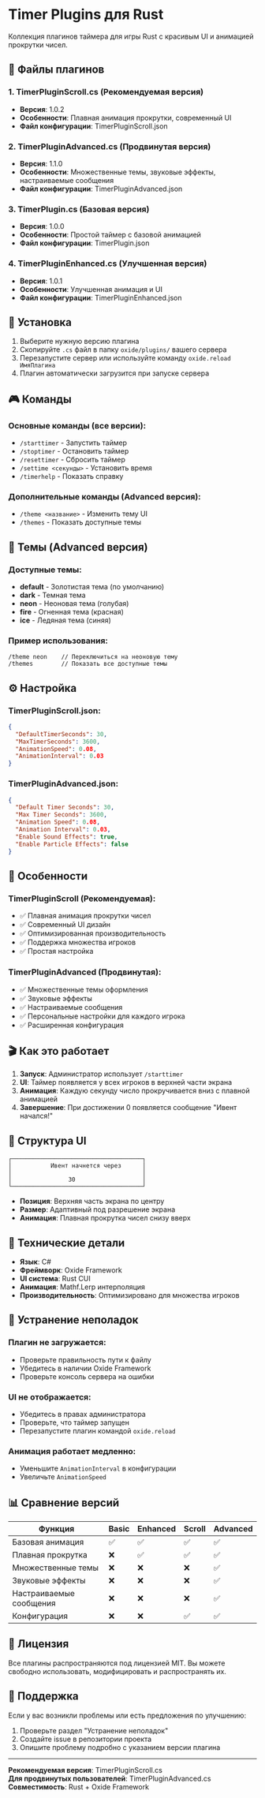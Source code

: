 # Timer Plugins для Rust

Коллекция плагинов таймера для игры Rust с красивым UI и анимацией прокрутки чисел.

## 📁 Файлы плагинов

### 1. TimerPluginScroll.cs (Рекомендуемая версия)
- **Версия**: 1.0.2
- **Особенности**: Плавная анимация прокрутки, современный UI
- **Файл конфигурации**: TimerPluginScroll.json

### 2. TimerPluginAdvanced.cs (Продвинутая версия)
- **Версия**: 1.1.0
- **Особенности**: Множественные темы, звуковые эффекты, настраиваемые сообщения
- **Файл конфигурации**: TimerPluginAdvanced.json

### 3. TimerPlugin.cs (Базовая версия)
- **Версия**: 1.0.0
- **Особенности**: Простой таймер с базовой анимацией
- **Файл конфигурации**: TimerPlugin.json

### 4. TimerPluginEnhanced.cs (Улучшенная версия)
- **Версия**: 1.0.1
- **Особенности**: Улучшенная анимация и UI
- **Файл конфигурации**: TimerPluginEnhanced.json

## 🚀 Установка

1. Выберите нужную версию плагина
2. Скопируйте `.cs` файл в папку `oxide/plugins/` вашего сервера
3. Перезапустите сервер или используйте команду `oxide.reload ИмяПлагина`
4. Плагин автоматически загрузится при запуске сервера

## 🎮 Команды

### Основные команды (все версии):
- `/starttimer` - Запустить таймер
- `/stoptimer` - Остановить таймер
- `/resettimer` - Сбросить таймер
- `/settime <секунды>` - Установить время
- `/timerhelp` - Показать справку

### Дополнительные команды (Advanced версия):
- `/theme <название>` - Изменить тему UI
- `/themes` - Показать доступные темы

## 🎨 Темы (Advanced версия)

### Доступные темы:
- **default** - Золотистая тема (по умолчанию)
- **dark** - Темная тема
- **neon** - Неоновая тема (голубая)
- **fire** - Огненная тема (красная)
- **ice** - Ледяная тема (синяя)

### Пример использования:
```
/theme neon    // Переключиться на неоновую тему
/themes        // Показать все доступные темы
```

## ⚙️ Настройка

### TimerPluginScroll.json:
```json
{
  "DefaultTimerSeconds": 30,
  "MaxTimerSeconds": 3600,
  "AnimationSpeed": 0.08,
  "AnimationInterval": 0.03
}
```

### TimerPluginAdvanced.json:
```json
{
  "Default Timer Seconds": 30,
  "Max Timer Seconds": 3600,
  "Animation Speed": 0.08,
  "Animation Interval": 0.03,
  "Enable Sound Effects": true,
  "Enable Particle Effects": false
}
```

## 🎯 Особенности

### TimerPluginScroll (Рекомендуемая):
- ✅ Плавная анимация прокрутки чисел
- ✅ Современный UI дизайн
- ✅ Оптимизированная производительность
- ✅ Поддержка множества игроков
- ✅ Простая настройка

### TimerPluginAdvanced (Продвинутая):
- ✅ Множественные темы оформления
- ✅ Звуковые эффекты
- ✅ Настраиваемые сообщения
- ✅ Персональные настройки для каждого игрока
- ✅ Расширенная конфигурация

## 🎬 Как это работает

1. **Запуск**: Администратор использует `/starttimer`
2. **UI**: Таймер появляется у всех игроков в верхней части экрана
3. **Анимация**: Каждую секунду число прокручивается вниз с плавной анимацией
4. **Завершение**: При достижении 0 появляется сообщение "Ивент начался!"

## 🎨 Структура UI

```
┌─────────────────────────────────────┐
│           Ивент начнется через      │
│                                     │
│                30                   │
└─────────────────────────────────────┘
```

- **Позиция**: Верхняя часть экрана по центру
- **Размер**: Адаптивный под разрешение экрана
- **Анимация**: Плавная прокрутка чисел снизу вверх

## 🔧 Технические детали

- **Язык**: C#
- **Фреймворк**: Oxide Framework
- **UI система**: Rust CUI
- **Анимация**: Mathf.Lerp интерполяция
- **Производительность**: Оптимизировано для множества игроков

## 🐛 Устранение неполадок

### Плагин не загружается:
- Проверьте правильность пути к файлу
- Убедитесь в наличии Oxide Framework
- Проверьте консоль сервера на ошибки

### UI не отображается:
- Убедитесь в правах администратора
- Проверьте, что таймер запущен
- Перезапустите плагин командой `oxide.reload`

### Анимация работает медленно:
- Уменьшите `AnimationInterval` в конфигурации
- Увеличьте `AnimationSpeed`

## 📊 Сравнение версий

| Функция | Basic | Enhanced | Scroll | Advanced |
|---------|-------|----------|--------|----------|
| Базовая анимация | ✅ | ✅ | ✅ | ✅ |
| Плавная прокрутка | ❌ | ✅ | ✅ | ✅ |
| Множественные темы | ❌ | ❌ | ❌ | ✅ |
| Звуковые эффекты | ❌ | ❌ | ❌ | ✅ |
| Настраиваемые сообщения | ❌ | ❌ | ❌ | ✅ |
| Конфигурация | ❌ | ❌ | ✅ | ✅ |

## 📝 Лицензия

Все плагины распространяются под лицензией MIT. Вы можете свободно использовать, модифицировать и распространять их.

## 🤝 Поддержка

Если у вас возникли проблемы или есть предложения по улучшению:
1. Проверьте раздел "Устранение неполадок"
2. Создайте issue в репозитории проекта
3. Опишите проблему подробно с указанием версии плагина

---

**Рекомендуемая версия**: TimerPluginScroll.cs  
**Для продвинутых пользователей**: TimerPluginAdvanced.cs  
**Совместимость**: Rust + Oxide Framework